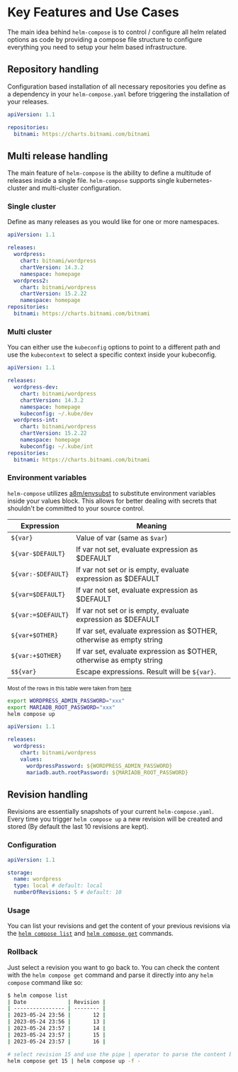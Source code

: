 # Key Features and Use Cases

The main idea behind `helm-compose` is to control / configure all helm related options as code by providing a compose file structure to configure everything you need to setup your helm based infrastructure.

## Repository handling

Configuration based installation of all necessary repositories you define as a dependency in your `helm-compose.yaml` before triggering the installation of your releases.

```yaml
apiVersion: 1.1

repositories:
  bitnami: https://charts.bitnami.com/bitnami
```

## Multi release handling

The main feature of `helm-compose` is the ability to define a multitude of releases inside a single file. `helm-compose` supports single kubernetes-cluster and multi-cluster configuration.

### Single cluster

Define as many releases as you would like for one or more namespaces.

```yaml
apiVersion: 1.1

releases:
  wordpress:
    chart: bitnami/wordpress
    chartVersion: 14.3.2
    namespace: homepage
  wordpress2:
    chart: bitnami/wordpress
    chartVersion: 15.2.22
    namespace: homepage
repositories:
  bitnami: https://charts.bitnami.com/bitnami
```

### Multi cluster

You can either use the `kubeconfig` options to point to a different path and use the `kubecontext` to select a specific context inside your kubeconfig.

```yaml
apiVersion: 1.1

releases:
  wordpress-dev:
    chart: bitnami/wordpress
    chartVersion: 14.3.2
    namespace: homepage
    kubeconfig: ~/.kube/dev
  wordpress-int:
    chart: bitnami/wordpress
    chartVersion: 15.2.22
    namespace: homepage
    kubeconfig: ~/.kube/int
repositories:
  bitnami: https://charts.bitnami.com/bitnami
```

### Environment variables

`helm-compose` utilizes [a8m/envsubst](https://github.com/a8m/envsubst?tab=readme-ov-file#docs) to substitute environment variables inside your values block. This allows for better dealing with secrets that shouldn't be committed to your source control.

|__Expression__     | __Meaning__    |
| ----------------- | -------------- |
|`${var}`           | Value of var (same as `$var`)
|`${var-$DEFAULT}`  | If var not set, evaluate expression as $DEFAULT
|`${var:-$DEFAULT}` | If var not set or is empty, evaluate expression as $DEFAULT
|`${var=$DEFAULT}`  | If var not set, evaluate expression as $DEFAULT
|`${var:=$DEFAULT}` | If var not set or is empty, evaluate expression as $DEFAULT
|`${var+$OTHER}`    | If var set, evaluate expression as $OTHER, otherwise as empty string
|`${var:+$OTHER}`   | If var set, evaluate expression as $OTHER, otherwise as empty string
|`$${var}`            | Escape expressions. Result will be `${var}`. 

<sub>Most of the rows in this table were taken from [here](http://www.tldp.org/LDP/abs/html/refcards.html#AEN22728)</sub>


```bash
export WORDPRESS_ADMIN_PASSWORD="xxx"
export MARIADB_ROOT_PASSWORD="xxx"
helm compose up
```

```yaml
apiVersion: 1.1

releases:
  wordpress:
    chart: bitnami/wordpress
    values:
      wordpressPassword: ${WORDPRESS_ADMIN_PASSWORD}
      mariadb.auth.rootPassword: ${MARIADB_ROOT_PASSWORD}
```

## Revision handling

Revisions are essentially snapshots of your current `helm-compose.yaml`. Every time you trigger `helm compose up` a new revision will be created and stored (By default the last 10 revisions are kept).

### Configuration

```yaml
apiVersion: 1.1

storage:
  name: wordpress
  type: local # default: local
  numberOfRevisions: 5 # default: 10
```

### Usage

You can list your revisions and get the content of your previous revisions via the [`helm compose list`](commands/list.md) and [`helm compose get`](commands/get.md) commands.

### Rollback

Just select a revision you want to go back to. You can check the content with the `helm compose get` command and parse it directly into any `helm compose` command like so:

```bash
$ helm compose list
| Date             | Revision |
| ---------------- | -------- |
| 2023-05-24 23:56 |       12 |
| 2023-05-24 23:56 |       13 |
| 2023-05-24 23:57 |       14 |
| 2023-05-24 23:57 |       15 |
| 2023-05-24 23:57 |       16 |

# select revision 15 and use the pipe | operator to parse the content back into compose up with -f -
helm compose get 15 | helm compose up -f -
```
